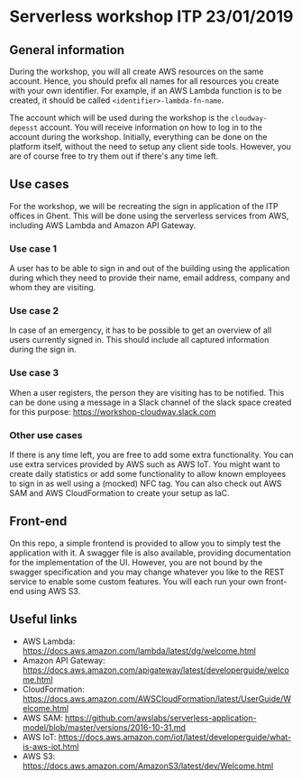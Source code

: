 # Serverless workshop ITP 23/01/2019

## General information

During the workshop, you will all create AWS resources on the same account. Hence, you should prefix all names for all resources
you create with your own identifier. For example, if an AWS Lambda function is to be created, it should be called `<identifier>-lambda-fn-name`.

The account which will be used during the workshop is the `cloudway-depesst` account. You will receive information on how to log
in to the account during the workshop. Initially, everything can be done on the platform itself, without the need to setup any client side tools.
However, you are of course free to try them out if there's any time left. 

## Use cases

For the workshop, we will be recreating the sign in application of the ITP offices in Ghent.
This will be done using the serverless services from AWS, including AWS Lambda and Amazon API Gateway.

### Use case 1

A user has to be able to sign in and out of the building using the application during which they need to 
provide their name, email address, company and whom they are visiting.

### Use case 2

In case of an emergency, it has to be possible to get an overview of all users currently signed in. This should include
all captured information during the sign in.

### Use case 3

When a user registers, the person they are visiting has to be notified. This can be done using a message in a Slack channel
of the slack space created for this purpose: https://workshop-cloudway.slack.com

### Other use cases

If there is any time left, you are free to add some extra functionality. You can use extra services provided by AWS
such as AWS IoT. You might want to create daily statistics or add some functionality to allow known employees to sign in as
well using a (mocked) NFC tag. You can also check out AWS SAM and AWS CloudFormation to create your setup as IaC.

## Front-end

On this repo, a simple frontend is provided to allow you to simply test the application with it. A swagger file is also available,
providing documentation for the implementation of the UI. However, you are not bound by the swagger specification and you may 
change whatever you like to the REST service to enable some custom features. You will each run
your own front-end using AWS S3.

## Useful links

* AWS Lambda: https://docs.aws.amazon.com/lambda/latest/dg/welcome.html
* Amazon API Gateway: https://docs.aws.amazon.com/apigateway/latest/developerguide/welcome.html
* CloudFormation: https://docs.aws.amazon.com/AWSCloudFormation/latest/UserGuide/Welcome.html
* AWS SAM: https://github.com/awslabs/serverless-application-model/blob/master/versions/2016-10-31.md
* AWS IoT: https://docs.aws.amazon.com/iot/latest/developerguide/what-is-aws-iot.html
* AWS S3: https://docs.aws.amazon.com/AmazonS3/latest/dev/Welcome.html


